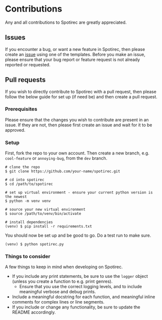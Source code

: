 # Contributions
Any and all contributions to Spotirec are greatly appreciated.

## Issues
If you encounter a bug, or want a new feature in Spotirec, then please create an [issue](https://github.com/Badgie/spotirec/issues) using one of the templates. Before you make an issue, please ensure that your bug report or feature request is not already reported or requested.

## Pull requests
If you wish to directly contribute to Spotirec with a pull request, then please follow the below guide for set up (if need be) and then create a pull request.

### Prerequisites
Please ensure that the changes you wish to contribute are present in an issue. If they are not, then please first create an issue and wait for it to be approved.

### Setup
First, fork the repo to your own account. Then create a new branch, e.g. `cool-feature` or `annoying-bug`, from the `dev` branch.

```
# clone the repo
$ git clone https://github.com/your-name/spotirec.git

# cd into spotirec
$ cd /path/to/spotirec

# set up virtual environment - ensure your current python version is the newest
$ python -m venv venv

# source your new virtual environment
$ source /path/to/venv/bin/activate

# install dependencies
(venv) $ pip install -r requirements.txt
```
You should now be set up and be good to go. Do a test run to make sure.
```
(venv) $ python spotirec.py
```

### Things to consider
A few things to keep in mind when developing on Spotirec.

- If you include any print statements, be sure to use the `logger` object (unless you create a function to e.g. print genres).
    - Ensure that you use the correct logging levels, and to include meaningful verbose and debug prints.
- Include a meaningful docstring for each function, and meaningful inline comments for complex lines or line segments.
- If you include or change any functionality, be sure to update the README accordingly.